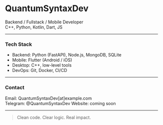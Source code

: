 # QuantumSyntaxDev

Backend / Fullstack / Mobile Developer  
C++, Python, Kotlin, Dart, JS

---

### Tech Stack

- Backend: Python (FastAPI), Node.js, MongoDB, SQLite  
- Mobile: Flutter (Android / iOS)  
- Desktop: C++, low-level tools  
- DevOps: Git, Docker, CI/CD

---

### Contact

Email: QuantumSyntaxDev[at]example.com  
Telegram: @QuantumSyntaxDev
Website: coming soon

---

> Clean code. Clear logic. Real impact.
